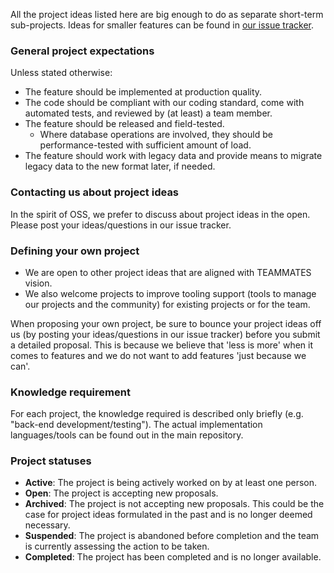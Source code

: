 All the project ideas listed here are big enough to do as separate short-term sub-projects. Ideas for smaller features can be found in [our issue tracker](../issues).

### General project expectations

Unless stated otherwise:

* The feature should be implemented at production quality.
* The code should be compliant with our coding standard, come with automated tests, and reviewed by (at least) a team member.
* The feature should be released and field-tested.
  * Where database operations are involved, they should be performance-tested with sufficient amount of load.
* The feature should work with legacy data and provide means to migrate legacy data to the new format later, if needed.

### Contacting us about project ideas

In the spirit of OSS, we prefer to discuss about project ideas in the open. Please post your ideas/questions in our issue tracker.

### Defining your own project

* We are open to other project ideas that are aligned with TEAMMATES vision.
* We also welcome projects to improve tooling support (tools to manage our projects and the community) for existing projects or for the team.

When proposing your own project, be sure to bounce your project ideas off us (by posting your ideas/questions in our issue tracker) before you submit a detailed proposal.
This is because we believe that 'less is more' when it comes to features and we do not want to add features 'just because we can'.

### Knowledge requirement

For each project, the knowledge required is described only briefly (e.g. "back-end development/testing"). The actual implementation languages/tools can be found out in the main repository.

### Project statuses

* **Active**: The project is being actively worked on by at least one person.
* **Open**: The project is accepting new proposals.
* **Archived**: The project is not accepting new proposals. This could be the case for project ideas formulated in the past and is no longer deemed necessary.
* **Suspended**: The project is abandoned before completion and the team is currently assessing the action to be taken.
* **Completed**: The project has been completed and is no longer available.
